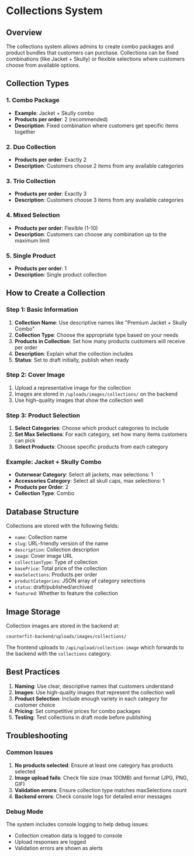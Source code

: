 # Collections System

## Overview
The collections system allows admins to create combo packages and product bundles that customers can purchase. Collections can be fixed combinations (like Jacket + Skully) or flexible selections where customers choose from available options.

## Collection Types

### 1. Combo Package
- **Example**: Jacket + Skully combo
- **Products per order**: 2 (recommended)
- **Description**: Fixed combination where customers get specific items together

### 2. Duo Collection
- **Products per order**: Exactly 2
- **Description**: Customers choose 2 items from any available categories

### 3. Trio Collection
- **Products per order**: Exactly 3
- **Description**: Customers choose 3 items from any available categories

### 4. Mixed Selection
- **Products per order**: Flexible (1-10)
- **Description**: Customers can choose any combination up to the maximum limit

### 5. Single Product
- **Products per order**: 1
- **Description**: Single product collection

## How to Create a Collection

### Step 1: Basic Information
1. **Collection Name**: Use descriptive names like "Premium Jacket + Skully Combo"
2. **Collection Type**: Choose the appropriate type based on your needs
3. **Products in Collection**: Set how many products customers will receive per order
4. **Description**: Explain what the collection includes
5. **Status**: Set to draft initially, publish when ready

### Step 2: Cover Image
1. Upload a representative image for the collection
2. Images are stored in `/uploads/images/collections/` on the backend
3. Use high-quality images that show the collection well

### Step 3: Product Selection
1. **Select Categories**: Choose which product categories to include
2. **Set Max Selections**: For each category, set how many items customers can pick
3. **Select Products**: Choose specific products from each category

### Example: Jacket + Skully Combo
- **Outerwear Category**: Select all jackets, max selections: 1
- **Accessories Category**: Select all skull caps, max selections: 1
- **Products per Order**: 2
- **Collection Type**: Combo

## Database Structure

Collections are stored with the following fields:
- `name`: Collection name
- `slug`: URL-friendly version of the name
- `description`: Collection description
- `image`: Cover image URL
- `collectionType`: Type of collection
- `basePrice`: Total price of the collection
- `maxSelections`: Products per order
- `productCategories`: JSON array of category selections
- `status`: draft/published/archived
- `featured`: Whether to feature the collection

## Image Storage

Collection images are stored in the backend at:
```
counterfit-backend/uploads/images/collections/
```

The frontend uploads to `/api/upload/collection-image` which forwards to the backend with the `collections` category.

## Best Practices

1. **Naming**: Use clear, descriptive names that customers understand
2. **Images**: Use high-quality images that represent the collection well
3. **Product Selection**: Include enough variety in each category for customer choice
4. **Pricing**: Set competitive prices for combo packages
5. **Testing**: Test collections in draft mode before publishing

## Troubleshooting

### Common Issues
1. **No products selected**: Ensure at least one category has products selected
2. **Image upload fails**: Check file size (max 100MB) and format (JPG, PNG, GIF)
3. **Validation errors**: Ensure collection type matches maxSelections count
4. **Backend errors**: Check console logs for detailed error messages

### Debug Mode
The system includes console logging to help debug issues:
- Collection creation data is logged to console
- Upload responses are logged
- Validation errors are shown as alerts
